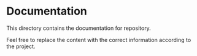 # Documentation

This directory contains the documentation for repository. 

Feel free to replace the content with the correct information according to the project.